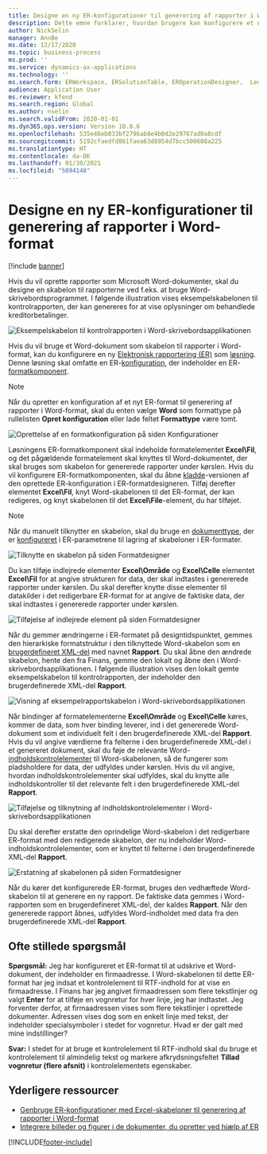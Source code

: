 ```yaml
---
title: Designe en ny ER-konfigurationer til generering af rapporter i Word-format
description: Dette emne forklarer, hvordan brugere kan konfigurere et nyt ER-format (elektronisk rapportering) for at oprette rapporter som Microsoft Word-dokumenter.
author: NickSelin
manager: AnnBe
ms.date: 12/17/2020
ms.topic: business-process
ms.prod: ''
ms.service: dynamics-ax-applications
ms.technology: ''
ms.search.form: ERWorkspace, ERSolutionTable, EROperationDesigner,  LedgerJournalTable, LedgerJournalTransVendPaym
audience: Application User
ms.reviewer: kfend
ms.search.region: Global
ms.author: nselin
ms.search.validFrom: 2020-01-01
ms.dyn365.ops.version: Version 10.0.6
ms.openlocfilehash: 535e46eb033bf2796ab8e4b0d2e29767ad0a8cdf
ms.sourcegitcommit: 5192cfaedfd861faea63d8954d7bcc500608a225
ms.translationtype: HT
ms.contentlocale: da-DK
ms.lasthandoff: 01/30/2021
ms.locfileid: "5094148"
---
```

# <a name="design-a-new-er-configuration-to-generate-reports-in-word-format"></a>Designe en ny ER-konfigurationer til generering af rapporter i Word-format

[!include [banner](../includes/banner.md)]

Hvis du vil oprette rapporter som Microsoft Word-dokumenter, skal du designe en skabelon til rapporterne ved f.eks. at bruge Word-skrivebordsprogrammet. I følgende illustration vises eksempelskabelonen til kontrolrapporten, der kan genereres for at vise oplysninger om behandlede kreditorbetalinger.

![Eksempelskabelon til kontrolrapporten i Word-skrivebordsapplikationen](./media/er-design-configuration-word-image1.png)

Hvis du vil bruge et Word-dokument som skabelon til rapporter i Word-format, kan du konfigurere en ny [Elektronisk rapportering (ER)](general-electronic-reporting.md) som [løsning](er-quick-start1-new-solution.md). Denne løsning skal omfatte en ER-[konfiguration](general-electronic-reporting.md#Configuration), der indeholder en ER-[formatkomponent](general-electronic-reporting.md#FormatComponentOutbound).

> [!NOTE]
> Når du opretter en konfiguration af et nyt ER-format til generering af rapporter i Word-format, skal du enten vælge **Word** som formattype på rullelisten **Opret konfiguration** eller lade feltet **Formattype** være tomt.

![Oprettelse af en formatkonfiguration på siden Konfigurationer](./media/er-design-configuration-word-image2.gif)

Løsningens ER-formatkomponent skal indeholde formatelementet **Excel\\Fil**, og det pågældende formatelement skal knyttes til Word-dokumentet, der skal bruges som skabelon for genererede rapporter under kørslen. Hvis du vil konfigurere ER-formatkomponenten, skal du åbne [kladde](general-electronic-reporting.md#component-versioning)-versionen af den oprettede ER-konfiguration i ER-formatdesigneren. Tilføj derefter elementet **Excel\\Fil**, knyt Word-skabelonen til det ER-format, der kan redigeres, og knyt skabelonen til det **Excel\\File**-element, du har tilføjet.

> [!NOTE]
> Når du manuelt tilknytter en skabelon, skal du bruge en [dokumenttype](https://docs.microsoft.com/dynamics365/fin-ops-core/fin-ops/organization-administration/configure-document-management#configure-document-types), der er [konfigureret](electronic-reporting-er-configure-parameters.md#parameters-to-manage-documents) i ER-parametrene til lagring af skabeloner i ER-formater.

![Tilknytte en skabelon på siden Formatdesigner](./media/er-design-configuration-word-image3.gif)

Du kan tilføje indlejrede elementer **Excel\\Område** og **Excel\\Celle** elementet **Excel\\Fil** for at angive strukturen for data, der skal indtastes i genererede rapporter under kørslen. Du skal derefter knytte disse elementer til datakilder i det redigerbare ER-format for at angive de faktiske data, der skal indtastes i genererede rapporter under kørslen.

![Tilføjelse af indlejrede element på siden Formatdesigner](./media/er-design-configuration-word-image4.gif)

Når du gemmer ændringerne i ER-formatet på designtidspunktet, gemmes den hierarkiske formatstruktur i den tilknyttede Word-skabelon som en [brugerdefineret XML-del](https://docs.microsoft.com/visualstudio/vsto/custom-xml-parts-overview?view=vs-2019) med navnet **Rapport**. Du skal åbne den ændrede skabelon, hente den fra Finans, gemme den lokalt og åbne den i Word-skrivebordsapplikationen. I følgende illustration vises den lokalt gemte eksempelskabelon til kontrolrapporten, der indeholder den brugerdefinerede XML-del **Rapport**.

![Visning af eksempelrapportskabelon i Word-skrivebordsapplikationen](./media/er-design-configuration-word-image5.gif)

Når bindinger af formatelementerne **Excel\\Område** og **Excel\\Celle** køres, kommer de data, som hver binding leverer, ind i det genererede Word-dokument som et individuelt felt i den brugerdefinerede XML-del **Rapport**. Hvis du vil angive værdierne fra felterne i den brugerdefinerede XML-del i et genereret dokument, skal du føje de relevante Word-[indholdskontrolelementer](https://docs.microsoft.com/office/client-developer/word/content-controls-in-word) til Word-skabelonen, så de fungerer som pladsholdere for data, der udfyldes under kørslen. Hvis du vil angive, hvordan indholdskontrolelementer skal udfyldes, skal du knytte alle indholdskontroller til det relevante felt i den brugerdefinerede XML-del **Rapport**.

![Tilføjelse og tilknytning af indholdskontrolelementer i Word-skrivebordsapplikationen](./media/er-design-configuration-word-image6.gif)

Du skal derefter erstatte den oprindelige Word-skabelon i det redigerbare ER-format med den redigerede skabelon, der nu indeholder Word-indholdskontrolelementer, som er knyttet til felterne i den brugerdefinerede XML-del **Rapport**.

![Erstatning af skabelonen på siden Formatdesigner](./media/er-design-configuration-word-image7.gif)

Når du kører det konfigurerede ER-format, bruges den vedhæftede Word-skabelon til at generere en ny rapport. De faktiske data gemmes i Word-rapporten som en brugerdefineret XML-del, der kaldes **Rapport**. Når den genererede rapport åbnes, udfyldes Word-indholdet med data fra den brugerdefinerede XML-del **Rapport**.

## <a name="frequently-asked-questions"></a>Ofte stillede spørgsmål

**Spørgsmål:** Jeg har konfigureret et ER-format til at udskrive et Word-dokument, der indeholder en firmaadresse. I Word-skabelonen til dette ER-format har jeg indsat et kontrolelement til RTF-indhold for at vise en firmaadresse. I Finans har jeg angivet firmaadressen som flere tekstlinjer og valgt **Enter** for at tilføje en vognretur for hver linje, jeg har indtastet. Jeg forventer derfor, at firmaadressen vises som flere tekstlinjer i oprettede dokumenter. Adressen vises dog som en enkelt linje med tekst, der indeholder specialsymboler i stedet for vognretur. Hvad er der galt med mine indstillinger?

**Svar:** I stedet for at bruge et kontrolelement til RTF-indhold skal du bruge et kontrolelement til almindelig tekst og markere afkrydsningsfeltet **Tillad vognretur (flere afsnit)** i kontrolelementets egenskaber.

## <a name="additional-resources"></a>Yderligere ressourcer

- [Genbruge ER-konfigurationer med Excel-skabeloner til generering af rapporter i Word-format](./tasks/er-design-configuration-word-2016-11.md)
- [Integrere billeder og figurer i de dokumenter, du opretter ved hjælp af ER](electronic-reporting-embed-images-shapes.md#embed-an-image-in-a-word-document)


[!INCLUDE[footer-include](../../../includes/footer-banner.md)]